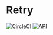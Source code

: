 # Retry

[![CircleCI](https://circleci.com/gh/serhuz/Retry.svg?style=svg)](https://circleci.com/gh/serhuz/Retry) [![API](https://img.shields.io/badge/API-14%2B-orange.svg?style=flat)](https://android-arsenal.com/api?level=14)
